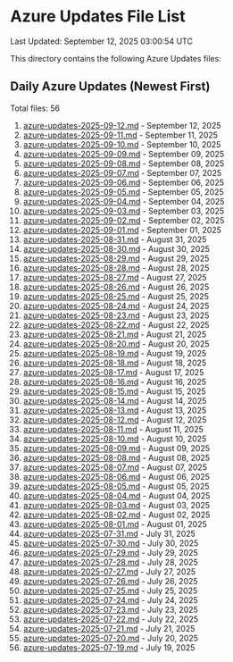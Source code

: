 # Azure Updates File List

Last Updated: September 12, 2025 03:00:54 UTC

This directory contains the following Azure Updates files:

## Daily Azure Updates (Newest First)

Total files: 56

1. [azure-updates-2025-09-12.md](./azure-updates-2025-09-12.md) - September 12, 2025
2. [azure-updates-2025-09-11.md](./azure-updates-2025-09-11.md) - September 11, 2025
3. [azure-updates-2025-09-10.md](./azure-updates-2025-09-10.md) - September 10, 2025
4. [azure-updates-2025-09-09.md](./azure-updates-2025-09-09.md) - September 09, 2025
5. [azure-updates-2025-09-08.md](./azure-updates-2025-09-08.md) - September 08, 2025
6. [azure-updates-2025-09-07.md](./azure-updates-2025-09-07.md) - September 07, 2025
7. [azure-updates-2025-09-06.md](./azure-updates-2025-09-06.md) - September 06, 2025
8. [azure-updates-2025-09-05.md](./azure-updates-2025-09-05.md) - September 05, 2025
9. [azure-updates-2025-09-04.md](./azure-updates-2025-09-04.md) - September 04, 2025
10. [azure-updates-2025-09-03.md](./azure-updates-2025-09-03.md) - September 03, 2025
11. [azure-updates-2025-09-02.md](./azure-updates-2025-09-02.md) - September 02, 2025
12. [azure-updates-2025-09-01.md](./azure-updates-2025-09-01.md) - September 01, 2025
13. [azure-updates-2025-08-31.md](./azure-updates-2025-08-31.md) - August 31, 2025
14. [azure-updates-2025-08-30.md](./azure-updates-2025-08-30.md) - August 30, 2025
15. [azure-updates-2025-08-29.md](./azure-updates-2025-08-29.md) - August 29, 2025
16. [azure-updates-2025-08-28.md](./azure-updates-2025-08-28.md) - August 28, 2025
17. [azure-updates-2025-08-27.md](./azure-updates-2025-08-27.md) - August 27, 2025
18. [azure-updates-2025-08-26.md](./azure-updates-2025-08-26.md) - August 26, 2025
19. [azure-updates-2025-08-25.md](./azure-updates-2025-08-25.md) - August 25, 2025
20. [azure-updates-2025-08-24.md](./azure-updates-2025-08-24.md) - August 24, 2025
21. [azure-updates-2025-08-23.md](./azure-updates-2025-08-23.md) - August 23, 2025
22. [azure-updates-2025-08-22.md](./azure-updates-2025-08-22.md) - August 22, 2025
23. [azure-updates-2025-08-21.md](./azure-updates-2025-08-21.md) - August 21, 2025
24. [azure-updates-2025-08-20.md](./azure-updates-2025-08-20.md) - August 20, 2025
25. [azure-updates-2025-08-19.md](./azure-updates-2025-08-19.md) - August 19, 2025
26. [azure-updates-2025-08-18.md](./azure-updates-2025-08-18.md) - August 18, 2025
27. [azure-updates-2025-08-17.md](./azure-updates-2025-08-17.md) - August 17, 2025
28. [azure-updates-2025-08-16.md](./azure-updates-2025-08-16.md) - August 16, 2025
29. [azure-updates-2025-08-15.md](./azure-updates-2025-08-15.md) - August 15, 2025
30. [azure-updates-2025-08-14.md](./azure-updates-2025-08-14.md) - August 14, 2025
31. [azure-updates-2025-08-13.md](./azure-updates-2025-08-13.md) - August 13, 2025
32. [azure-updates-2025-08-12.md](./azure-updates-2025-08-12.md) - August 12, 2025
33. [azure-updates-2025-08-11.md](./azure-updates-2025-08-11.md) - August 11, 2025
34. [azure-updates-2025-08-10.md](./azure-updates-2025-08-10.md) - August 10, 2025
35. [azure-updates-2025-08-09.md](./azure-updates-2025-08-09.md) - August 09, 2025
36. [azure-updates-2025-08-08.md](./azure-updates-2025-08-08.md) - August 08, 2025
37. [azure-updates-2025-08-07.md](./azure-updates-2025-08-07.md) - August 07, 2025
38. [azure-updates-2025-08-06.md](./azure-updates-2025-08-06.md) - August 06, 2025
39. [azure-updates-2025-08-05.md](./azure-updates-2025-08-05.md) - August 05, 2025
40. [azure-updates-2025-08-04.md](./azure-updates-2025-08-04.md) - August 04, 2025
41. [azure-updates-2025-08-03.md](./azure-updates-2025-08-03.md) - August 03, 2025
42. [azure-updates-2025-08-02.md](./azure-updates-2025-08-02.md) - August 02, 2025
43. [azure-updates-2025-08-01.md](./azure-updates-2025-08-01.md) - August 01, 2025
44. [azure-updates-2025-07-31.md](./azure-updates-2025-07-31.md) - July 31, 2025
45. [azure-updates-2025-07-30.md](./azure-updates-2025-07-30.md) - July 30, 2025
46. [azure-updates-2025-07-29.md](./azure-updates-2025-07-29.md) - July 29, 2025
47. [azure-updates-2025-07-28.md](./azure-updates-2025-07-28.md) - July 28, 2025
48. [azure-updates-2025-07-27.md](./azure-updates-2025-07-27.md) - July 27, 2025
49. [azure-updates-2025-07-26.md](./azure-updates-2025-07-26.md) - July 26, 2025
50. [azure-updates-2025-07-25.md](./azure-updates-2025-07-25.md) - July 25, 2025
51. [azure-updates-2025-07-24.md](./azure-updates-2025-07-24.md) - July 24, 2025
52. [azure-updates-2025-07-23.md](./azure-updates-2025-07-23.md) - July 23, 2025
53. [azure-updates-2025-07-22.md](./azure-updates-2025-07-22.md) - July 22, 2025
54. [azure-updates-2025-07-21.md](./azure-updates-2025-07-21.md) - July 21, 2025
55. [azure-updates-2025-07-20.md](./azure-updates-2025-07-20.md) - July 20, 2025
56. [azure-updates-2025-07-19.md](./azure-updates-2025-07-19.md) - July 19, 2025
